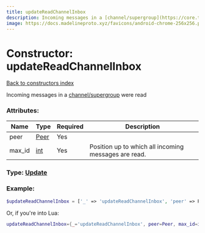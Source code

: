 ```yaml
---
title: updateReadChannelInbox
description: Incoming messages in a [channel/supergroup](https://core.telegram.org/api/channel) were read
image: https://docs.madelineproto.xyz/favicons/android-chrome-256x256.png
---
```

# Constructor: updateReadChannelInbox  
[Back to constructors index](index.md)



Incoming messages in a [channel/supergroup](https://core.telegram.org/api/channel) were read

### Attributes:

| Name     |    Type       | Required | Description |
|----------|---------------|----------|-------------|
|peer|[Peer](../types/Peer.md) | Yes|
|max\_id|[int](../types/int.md) | Yes|Position up to which all incoming messages are read.|



### Type: [Update](../types/Update.md)


### Example:

```php
$updateReadChannelInbox = ['_' => 'updateReadChannelInbox', 'peer' => Peer, 'max_id' => int];
```  


Or, if you're into Lua:

```lua
updateReadChannelInbox={_='updateReadChannelInbox', peer=Peer, max_id=int}

```


